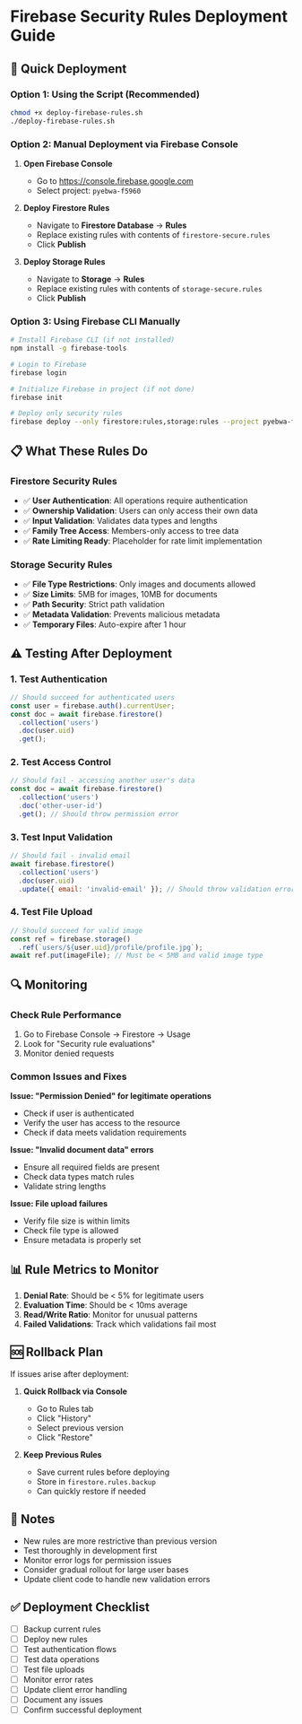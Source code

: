 # Firebase Security Rules Deployment Guide

## 🚀 Quick Deployment

### Option 1: Using the Script (Recommended)
```bash
chmod +x deploy-firebase-rules.sh
./deploy-firebase-rules.sh
```

### Option 2: Manual Deployment via Firebase Console

1. **Open Firebase Console**
   - Go to https://console.firebase.google.com
   - Select project: `pyebwa-f5960`

2. **Deploy Firestore Rules**
   - Navigate to **Firestore Database** → **Rules**
   - Replace existing rules with contents of `firestore-secure.rules`
   - Click **Publish**

3. **Deploy Storage Rules**
   - Navigate to **Storage** → **Rules**
   - Replace existing rules with contents of `storage-secure.rules`
   - Click **Publish**

### Option 3: Using Firebase CLI Manually

```bash
# Install Firebase CLI (if not installed)
npm install -g firebase-tools

# Login to Firebase
firebase login

# Initialize Firebase in project (if not done)
firebase init

# Deploy only security rules
firebase deploy --only firestore:rules,storage:rules --project pyebwa-f5960
```

## 📋 What These Rules Do

### Firestore Security Rules
- ✅ **User Authentication**: All operations require authentication
- ✅ **Ownership Validation**: Users can only access their own data
- ✅ **Input Validation**: Validates data types and lengths
- ✅ **Family Tree Access**: Members-only access to tree data
- ✅ **Rate Limiting Ready**: Placeholder for rate limit implementation

### Storage Security Rules
- ✅ **File Type Restrictions**: Only images and documents allowed
- ✅ **Size Limits**: 5MB for images, 10MB for documents
- ✅ **Path Security**: Strict path validation
- ✅ **Metadata Validation**: Prevents malicious metadata
- ✅ **Temporary Files**: Auto-expire after 1 hour

## ⚠️ Testing After Deployment

### 1. Test Authentication
```javascript
// Should succeed for authenticated users
const user = firebase.auth().currentUser;
const doc = await firebase.firestore()
  .collection('users')
  .doc(user.uid)
  .get();
```

### 2. Test Access Control
```javascript
// Should fail - accessing another user's data
const doc = await firebase.firestore()
  .collection('users')
  .doc('other-user-id')
  .get(); // Should throw permission error
```

### 3. Test Input Validation
```javascript
// Should fail - invalid email
await firebase.firestore()
  .collection('users')
  .doc(user.uid)
  .update({ email: 'invalid-email' }); // Should throw validation error
```

### 4. Test File Upload
```javascript
// Should succeed for valid image
const ref = firebase.storage()
  .ref(`users/${user.uid}/profile/profile.jpg`);
await ref.put(imageFile); // Must be < 5MB and valid image type
```

## 🔍 Monitoring

### Check Rule Performance
1. Go to Firebase Console → Firestore → Usage
2. Look for "Security rule evaluations"
3. Monitor denied requests

### Common Issues and Fixes

**Issue: "Permission Denied" for legitimate operations**
- Check if user is authenticated
- Verify the user has access to the resource
- Check if data meets validation requirements

**Issue: "Invalid document data" errors**
- Ensure all required fields are present
- Check data types match rules
- Validate string lengths

**Issue: File upload failures**
- Verify file size is within limits
- Check file type is allowed
- Ensure metadata is properly set

## 📊 Rule Metrics to Monitor

1. **Denial Rate**: Should be < 5% for legitimate users
2. **Evaluation Time**: Should be < 10ms average
3. **Read/Write Ratio**: Monitor for unusual patterns
4. **Failed Validations**: Track which validations fail most

## 🆘 Rollback Plan

If issues arise after deployment:

1. **Quick Rollback via Console**
   - Go to Rules tab
   - Click "History"
   - Select previous version
   - Click "Restore"

2. **Keep Previous Rules**
   - Save current rules before deploying
   - Store in `firestore.rules.backup`
   - Can quickly restore if needed

## 📝 Notes

- New rules are more restrictive than previous version
- Test thoroughly in development first
- Monitor error logs for permission issues
- Consider gradual rollout for large user bases
- Update client code to handle new validation errors

## ✅ Deployment Checklist

- [ ] Backup current rules
- [ ] Deploy new rules
- [ ] Test authentication flows
- [ ] Test data operations
- [ ] Test file uploads
- [ ] Monitor error rates
- [ ] Update client error handling
- [ ] Document any issues
- [ ] Confirm successful deployment
